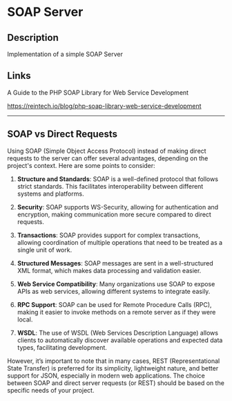 # SOAP Server

## Description

Implementation of a simple SOAP Server

## Links

A Guide to the PHP SOAP Library for Web Service Development

https://reintech.io/blog/php-soap-library-web-service-development

---

## SOAP vs Direct Requests

Using SOAP (Simple Object Access Protocol) instead of making direct requests to the server can offer several advantages, depending on the project's context. Here are some points to consider:

1. **Structure and Standards**: SOAP is a well-defined protocol that follows strict standards. This facilitates interoperability between different systems and platforms.

2. **Security**: SOAP supports WS-Security, allowing for authentication and encryption, making communication more secure compared to direct requests.

3. **Transactions**: SOAP provides support for complex transactions, allowing coordination of multiple operations that need to be treated as a single unit of work.

4. **Structured Messages**: SOAP messages are sent in a well-structured XML format, which makes data processing and validation easier.

5. **Web Service Compatibility**: Many organizations use SOAP to expose APIs as web services, allowing different systems to integrate easily.

6. **RPC Support**: SOAP can be used for Remote Procedure Calls (RPC), making it easier to invoke methods on a remote server as if they were local.

7. **WSDL**: The use of WSDL (Web Services Description Language) allows clients to automatically discover available operations and expected data types, facilitating development.

However, it’s important to note that in many cases, REST (Representational State Transfer) is preferred for its simplicity, lightweight nature, and better support for JSON, especially in modern web applications. 
The choice between SOAP and direct server requests (or REST) should be based on the specific needs of your project.
